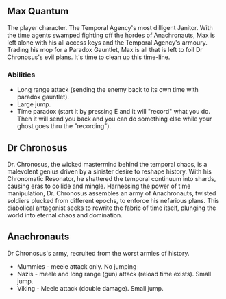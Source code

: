 ## Max Quantum

The player character. The Temporal Agency's most dilligent Janitor. With the time agents swamped fighting off the hordes of Anachronauts, Max is left alone with his all access keys and the Temporal Agency's armoury. Trading his mop for a Paradox Gauntlet, Max is all that is left to foil Dr Chronosus's evil plans. It's time to clean up this time-line.

### Abilities
* Long range attack (sending the enemy back to its own time with paradox gauntlet). 
* Large jump.
* Time paradox (start it by pressing E and it will "record" what you do. Then it will send you back and you can do something else while your ghost goes thru the "recording").

## Dr Chronosus

Dr. Chronosus, the wicked mastermind behind the temporal chaos, is a malevolent genius driven by a sinister desire to reshape history. With his Chronomatic Resonator, he shattered the temporal continuum into shards, causing eras to collide and mingle. Harnessing the power of time manipulation, Dr. Chronosus assembles an army of Anachronauts, twisted soldiers plucked from different epochs, to enforce his nefarious plans. This diabolical antagonist seeks to rewrite the fabric of time itself, plunging the world into eternal chaos and domination.

## Anachronauts

Dr Chronosus's army, recruited from the worst armies of history.
* Mummies - meele attack only. No jumping
* Nazis - meele and long range (gun) attack (reload time exists). Small jump.
* Viking - Meele attack (double damage). Small jump.